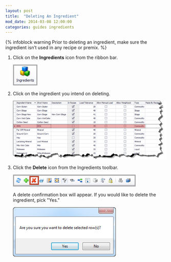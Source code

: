 ```yaml
---
layout: post
title:  "Deleting An Ingredient"
mod_date: 2014-03-08 12:00:00
categories: guides ingredients
---
```



{% infoblock warning Prior to deleting an ingredient, make sure the ingredient isn’t used in any recipe or premix. %}


1.  Click on the **Ingredients** icon from the ribbon bar.

    ![]( /assets/images/image103.png)

2.  Click on the ingredient you intend on deleting.

    ![]( /assets/images/image118.png)

3.  Click the **Delete** icon from the Ingredients toolbar.

    ![]( /assets/images/image119.png)

    A delete confirmation box will appear. If you would like to delete the ingredient, pick "Yes."

    ![]( /assets/images/image120.png)
